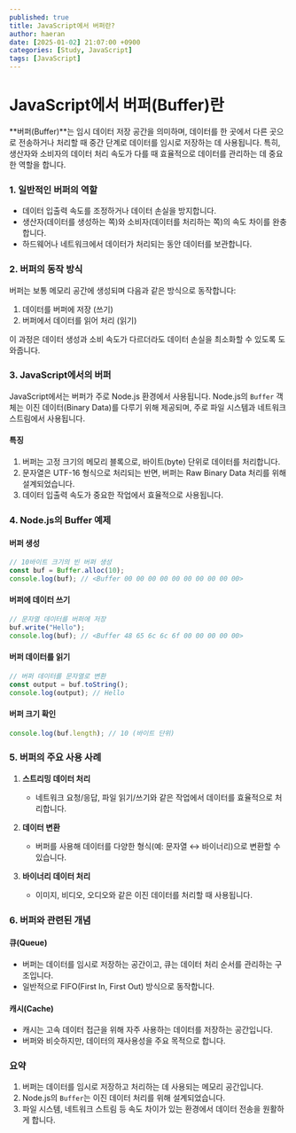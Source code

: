 ```yaml
---
published: true
title: JavaScript에서 버퍼란?
author: haeran
date: [2025-01-02] 21:07:00 +0900
categories: [Study, JavaScript]
tags: [JavaScript]
---
```


# JavaScript에서 버퍼(Buffer)란

**버퍼(Buffer)**는 임시 데이터 저장 공간을 의미하며, 데이터를 한 곳에서 다른 곳으로 전송하거나 처리할 때 중간 단계로 데이터를 임시로 저장하는 데 사용됩니다. 특히, 생산자와 소비자의 데이터 처리 속도가 다를 때 효율적으로 데이터를 관리하는 데 중요한 역할을 합니다.

### 1. 일반적인 버퍼의 역할
- 데이터 입출력 속도를 조정하거나 데이터 손실을 방지합니다.
- 생산자(데이터를 생성하는 쪽)와 소비자(데이터를 처리하는 쪽)의 속도 차이를 완충합니다.
- 하드웨어나 네트워크에서 데이터가 처리되는 동안 데이터를 보관합니다.

### 2. 버퍼의 동작 방식
버퍼는 보통 메모리 공간에 생성되며 다음과 같은 방식으로 동작합니다:
1. 데이터를 버퍼에 저장 (쓰기)
2. 버퍼에서 데이터를 읽어 처리 (읽기)

이 과정은 데이터 생성과 소비 속도가 다르더라도 데이터 손실을 최소화할 수 있도록 도와줍니다.

### 3. JavaScript에서의 버퍼
JavaScript에서는 버퍼가 주로 Node.js 환경에서 사용됩니다. Node.js의 `Buffer` 객체는 이진 데이터(Binary Data)를 다루기 위해 제공되며, 주로 파일 시스템과 네트워크 스트림에서 사용됩니다.

#### 특징
1. 버퍼는 고정 크기의 메모리 블록으로, 바이트(byte) 단위로 데이터를 처리합니다.
2. 문자열은 UTF-16 형식으로 처리되는 반면, 버퍼는 Raw Binary Data 처리를 위해 설계되었습니다.
3. 데이터 입출력 속도가 중요한 작업에서 효율적으로 사용됩니다.

### 4. Node.js의 Buffer 예제
#### 버퍼 생성
```javascript
// 10바이트 크기의 빈 버퍼 생성
const buf = Buffer.alloc(10);
console.log(buf); // <Buffer 00 00 00 00 00 00 00 00 00 00>
```

#### 버퍼에 데이터 쓰기
```javascript
// 문자열 데이터를 버퍼에 저장
buf.write("Hello");
console.log(buf); // <Buffer 48 65 6c 6c 6f 00 00 00 00 00>
```

#### 버퍼 데이터를 읽기
```javascript
// 버퍼 데이터를 문자열로 변환
const output = buf.toString();
console.log(output); // Hello
```

#### 버퍼 크기 확인
```javascript
console.log(buf.length); // 10 (바이트 단위)
```

### 5. 버퍼의 주요 사용 사례
1. **스트리밍 데이터 처리**
   - 네트워크 요청/응답, 파일 읽기/쓰기와 같은 작업에서 데이터를 효율적으로 처리합니다.

2. **데이터 변환**
   - 버퍼를 사용해 데이터를 다양한 형식(예: 문자열 ↔ 바이너리)으로 변환할 수 있습니다.

3. **바이너리 데이터 처리**
   - 이미지, 비디오, 오디오와 같은 이진 데이터를 처리할 때 사용됩니다.

### 6. 버퍼와 관련된 개념
#### 큐(Queue)
- 버퍼는 데이터를 임시로 저장하는 공간이고, 큐는 데이터 처리 순서를 관리하는 구조입니다.
- 일반적으로 FIFO(First In, First Out) 방식으로 동작합니다.

#### 캐시(Cache)
- 캐시는 고속 데이터 접근을 위해 자주 사용하는 데이터를 저장하는 공간입니다.
- 버퍼와 비슷하지만, 데이터의 재사용성을 주요 목적으로 합니다.

### 요약
1. 버퍼는 데이터를 임시로 저장하고 처리하는 데 사용되는 메모리 공간입니다.
2. Node.js의 `Buffer`는 이진 데이터 처리를 위해 설계되었습니다.
3. 파일 시스템, 네트워크 스트림 등 속도 차이가 있는 환경에서 데이터 전송을 원활하게 합니다.